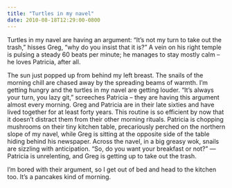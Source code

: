 ```yaml
---
title: "Turtles in my navel"
date: 2010-08-18T12:29:00-0800
---
```

Turtles in my navel are having an argument: “It’s not my turn to take out the trash,” hisses Greg, “why do you insist that it is?” A vein on his right temple is pulsing a steady 60 beats per minute; he manages to stay mostly calm – he loves Patricia, after all.

The sun just popped up from behind my left breast. The snails of the morning chill are chased away by the spreading beams of warmth. I’m getting hungry and the turtles in my navel are getting louder. “It’s always your turn, you lazy git,” screeches Patricia – they are having this argument almost every morning. Greg and Patricia are in their late sixties and have lived together for at least forty years. This routine is so efficient by now that it doesn’t distract them from their other morning rituals. Patricia is chopping mushrooms on their tiny kitchen table, precariously perched on the northern slope of my navel, while Greg is sitting at the opposite side of the table hiding behind his newspaper. Across the navel, in a big greasy wok, snails are sizzling with anticipation. “So, do you want your breakfast or not?” — Patricia is unrelenting, and Greg is getting up to take out the trash.

I’m bored with their argument, so I get out of bed and head to the kitchen too. It’s a pancakes kind of morning.

